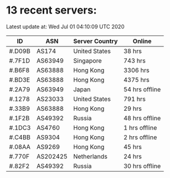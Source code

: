 # 13 recent servers:

Latest update at: Wed Jul 01 04:10:09 UTC 2020

| ID | ASN | Server Country | Online |
| -- | --- | -------------- | ------ |
| #.D09B | AS174 | United States | 38 hrs |
| #.7F1D | AS63949 | Singapore | 743 hrs |
| #.B6F8 | AS63888 | Hong Kong | 3306 hrs |
| #.BD3E | AS63888 | Hong Kong | 4375 hrs |
| #.2A79 | AS63949 | Japan | 54 hrs offline |
| #.1278 | AS23033 | United States | 791 hrs |
| #.33B9 | AS63888 | Hong Kong | 29 hrs |
| #.1F2B | AS49392 | Russia | 48 hrs offline |
| #.1DC3 | AS4760 | Hong Kong | 1 hrs offline |
| #.C4BB | AS9304 | Hong Kong | 2 hrs offline |
| #.08AA | AS9269 | Hong Kong | 45 hrs |
| #.770F | AS202425 | Netherlands | 24 hrs |
| #.82F2 | AS49392 | Russia | 30 hrs offline |

